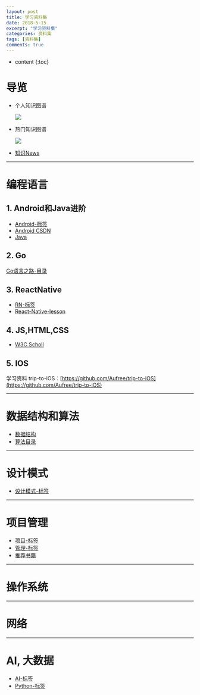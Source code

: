 ```yaml
---
layout: post
title: 学习资料集
date: 2018-5-15
excerpt: "学习资料集"
categories: 资料集
tags: [资料集]
comments: true
---
```


* content
{:toc}



# 导览

- 个人知识图谱

	![](https://i.imgur.com/dlsq778.png)

- 热门知识图谱

	![](https://i.imgur.com/vh7yCS5.png)

- [知识News](http://vivianking6855.github.io/2018/03/16/%E7%9F%A5%E8%AF%86News/)

---

# 编程语言

## 1. Android和Java进阶

- [Android-标签](http://vivianking6855.github.io/categories/#Android-ref)
- [Android CSDN](https://blog.csdn.net/vivian_king/article/category/3102095)
- [Java](https://blog.csdn.net/vivian_king/article/category/7493754)

## 2. Go

[Go语言之路-目录](https://blog.csdn.net/vivian_king/article/details/80082454)

## 3. ReactNative

- [RN-标签](http://vivianking6855.github.io/categories/#ReactNative-ref)
- [React-Native-lesson](https://github.com/vczero/react-native-lesson)

## 4. JS,HTML,CSS

- [W3C Scholl](http://www.w3school.com.cn/)

## 5. IOS 

学习资料 trip-to-iOS：[https://github.com/Aufree/trip-to-iOS](https://github.com/Aufree/trip-to-iOS)


---
# 数据结构和算法

- [数据结构](https://blog.csdn.net/vivian_king/article/details/79624965)
- [算法目录](http://vivianking6855.github.io/2018/05/08/Algorithm-Index/)

---
# 设计模式

- [设计模式-标签](http://vivianking6855.github.io/tag/#设计模式-ref)

---
# 项目管理

- [项目-标签](http://vivianking6855.github.io/tag/#Projects-ref)
- [管理-标签](http://vivianking6855.github.io/tag/#%E7%AE%A1%E7%90%86-ref)
- [推荐书籍](http://vivianking6855.github.io/2018/03/16/Books/)

---
# 操作系统


---   
# 网络


---
# AI, 大数据

- [AI-标签](http://vivianking6855.github.io/tag/#AI-ref)
- [Python-标签](http://vivianking6855.github.io/categories/#Python-ref)


